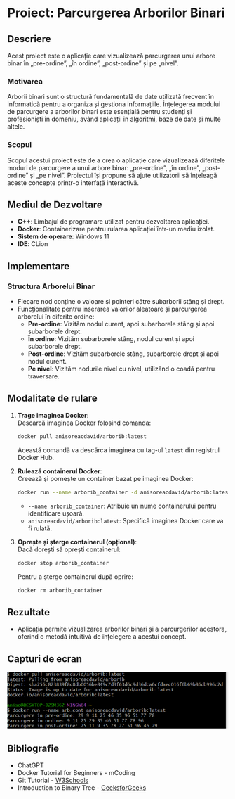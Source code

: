 # Proiect: Parcurgerea Arborilor Binari

## Descriere
Acest proiect este o aplicație care vizualizează parcurgerea unui arbore binar în „pre-ordine”, „în ordine”, „post-ordine” și pe „nivel”.

### Motivarea
Arborii binari sunt o structură fundamentală de date utilizată frecvent în informatică pentru a organiza și gestiona informațiile. Înțelegerea modului de parcurgere a arborilor binari este esențială pentru studenți și profesioniști în domeniu, având aplicații în algoritmi, baze de date și multe altele.

### Scopul
Scopul acestui proiect este de a crea o aplicație care vizualizează diferitele moduri de parcurgere a unui arbore binar: „pre-ordine”, „în ordine”, „post-ordine” și „pe nivel”. Proiectul își propune să ajute utilizatorii să înțeleagă aceste concepte printr-o interfață interactivă.

## Mediul de Dezvoltare
- **C++**: Limbajul de programare utilizat pentru dezvoltarea aplicației.
- **Docker**: Containerizare pentru rularea aplicației într-un mediu izolat.
- **Sistem de operare**: Windows 11
- **IDE**: CLion

## Implementare
### Structura Arborelui Binar
- Fiecare nod conține o valoare și pointeri către subarborii stâng și drept.
- Funcționalitate pentru inserarea valorilor aleatoare și parcurgerea arborelui în diferite ordine:
  - **Pre-ordine**: Vizităm nodul curent, apoi subarborele stâng și apoi subarborele drept.
  - **În ordine**: Vizităm subarborele stâng, nodul curent și apoi subarborele drept.
  - **Post-ordine**: Vizităm subarborele stâng, subarborele drept și apoi nodul curent.
  - **Pe nivel**: Vizităm nodurile nivel cu nivel, utilizând o coadă pentru traversare.

## Modalitate de rulare

1. **Trage imaginea Docker**:  
   Descarcă imaginea Docker folosind comanda:
    ```bash
    docker pull anisoreacdavid/arborib:latest
    ```
   Această comandă va descărca imaginea cu tag-ul `latest` din registrul Docker Hub.

2. **Rulează containerul Docker**:  
   Creează și pornește un container bazat pe imaginea Docker:
    ```bash
    docker run --name arborib_container -d anisoreacdavid/arborib:latest
    ```
    - `--name arborib_container`: Atribuie un nume containerului pentru identificare ușoară.
    - `anisoreacdavid/arborib:latest`: Specifică imaginea Docker care va fi rulată.

3. **Oprește și șterge containerul (opțional)**:  
   Dacă dorești să oprești containerul:
    ```bash
    docker stop arborib_container
    ```
   Pentru a șterge containerul după oprire:
    ```bash
    docker rm arborib_container
    ```

## Rezultate
- Aplicația permite vizualizarea arborilor binari și a parcurgerilor acestora, oferind o metodă intuitivă de înțelegere a acestui concept.

## Capturi de ecran
![Captură de ecran](rulareIMG.png)

## Bibliografie
- ChatGPT
- Docker Tutorial for Beginners - mCoding
- Git Tutorial - [W3Schools](https://www.w3schools.com/)
- Introduction to Binary Tree - [GeeksforGeeks](https://www.geeksforgeeks.org/introduction-to-binary-tree/)
